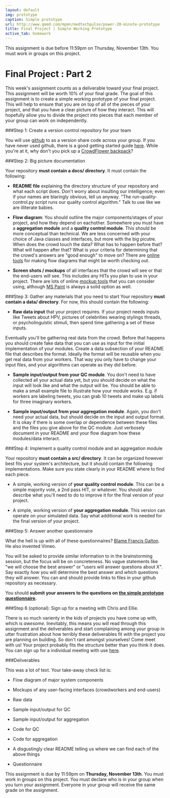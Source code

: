 ```yaml
---
layout: default
img: prototype
caption: Simple prototype
url: http://www.qmed.com/mpmn/medtechpulse/power-20-minute-prototype
title: Final Project | Simple Working Prototype
active_tab: homework
---
```



<div class="alert alert-info">
  This assignment is due before 11:59pm on Thursday, November 13th.  You must work in groups on this project.  </div>


Final Project<span class="text-muted"> : Part 2</span> 
=============================================================

This week's assignment counts as a deliverable toward your final project.  This assignment will be worth 10% of your final grade.  The goal of this assignment is to create a simple working prototype of your final project.  This will help to ensure that you are on top of all of the pieces of your project, and that you have a clear picture of how they interact.  This will hopefully allow you to divide the project into pieces that each member of your group can work on independently. 

###Step 1: Create a version control repository for your team

You will use [github](https://github.com/) to as a version share code across your group. If you have never used github, there is a good getting started guide [here](https://guides.github.com/activities/hello-world/).  While you're at it, why don't you pick up a [CrowdFlower backpack](https://education.github.com/pack)?

###Step 2: Big picture documentation

Your repository <b>must contain a docs/ directory</b>. It must contain the following: 

* <b>README file</b> explaining the directory structure of your repository and what each script does. Don't worry about insulting our intelligence; even if your names are blaringly obvious, tell us anyway. "The run-quality-control.py script runs our quality control algorithm." Talk to use like we are illiterate babies.

* <b>Flow diagram</b>: You should outline the major components/stages of your project, and how they depend on eachother. Somewhere you must have a <b>aggregation module</b> and a <b>quality control module</b>. This should be more conceptual than technical. We are less concerned with your choice of Java classes and interfaces, but more with the big picutre. When does the crowd touch the data? What has to happen before that? What will happen after that? What is your criteria for determining that the crowd's answers are "good enough" to move on? There are [online tools](http://www.gliffy.com/) for making flow diagrams that might be worth checking out.

* <b>Screen shots / mockups</b> of all interfaces that the crowd will see or that the end-users will see. This includes any HITs you plan to use in your project. There are lots of online [mockup tools](http://www.invisionapp.com/) that you can consider using, although [MS Paint](assets/img/mspaint_vista.jpg) is always a solid option as well.

###Step 3: Gather any materials that you need to start
Your repository <b>must contain a data/ directory</b>. For now, this should contain the following: 

* <b>Raw data input</b> that your project requires. If your project needs inputs like Tweets about HPV, pictures of celebrities wearing stylings threads, or psycholinguistic stimuli, then spend time gathering a set of these inputs. 

Eventually you'll be gathering real data from the crowd.  Before that happens you should create fake data that you can use as input for the initial implementation of your modules. Create a data subsection of your README file that describes the format. Ideally the format will be reusable when you get real data from your workers.  That way you only have to change your input files, and your algorithms can operate as they did before.

* <b>Sample input/output from your QC module</b>. You don't need to have collected all your actual data yet, but you should decide on what the input will look like and what the output will be. You should be able to make a small example file to illustrate how your module works. E.g. if workers are labeling tweets, you can grab 10 tweets and make up labels for three imaginary workers.

* <b>Sample input/output from your aggregation module</b>. Again, you don't need your actual data, but should decide on the input and output format. It is okay if there is some overlap or dependence between these files and the files you give above for the QC module. Just verbosely document in your README and your flow diagram how these modules/data interact. 

###Step 4: Implement a quality control module and an aggregation module

Your repository <b>must contain a src/ directory</b>. It can be organized however best fits your system's architecture, but it should contain the following implementations. Make sure you state clearly in your README where to find each piece. 

* A simple, working version of <b>your quality control module</b>.  This can be a simple majority vote, a 2nd pass HIT, or whatever.  You should also describe what you'll need to do to improve it for the final version of your project.

* A simple, working version of <b>your aggregation module</b>.  This version can operate on your simulated data.  Say what additional work is needed for the final version of your project. 


###Step 5: Answer another questionnaire 

What the hell is up with all of these questionnaires?  [Blame Francis Galton](http://en.wikipedia.org/wiki/Francis_Galton#The_questionnaire).  He also invented Vimeo.

You will be asked to provide similar information to in the brainstorming session, but the focus will be on concreteness. No vague statements like "we will choose the best answer" or "users will answer questions about X". Say exactly <i>how</i> you will determine the best answer and <i>which</i> questions they will answer. You can and should provide links to files in your github repository as necessary. 

You should <b>submit your answers to the questions on [the simple prototype questionnaire](https://docs.google.com/forms/d/1ac9KHIZjyvngeOqa-hQegaV2NXYojEuPKFvAHFr76c8/viewform?usp=send_form).</b>

###Step 6 (optional): Sign up for a meeting with Chris and Ellie. 

There is so much varienty in the kids of projects you have come up with, which is *awesome*. Inevitably, this means you will read through this assignment and the deliverables and start complaining among your group in utter frustration about how terribly these deliverables fit with the project you are planning on building. So don't rant amongst yourselves! Come meet with us! Your project probably fits the structure better than you think it does. You can sign up for a individual meeting with use [here]().

###Deliverables

This was a lot of text. Your take-away check list is: 

* Flow diagram of major system components

* Mockups of any user-facing interfaces (crowdworkers and end-users)

* Raw data

* Sample input/output for QC

* Sample input/output for aggregation

* Code for QC

* Code for aggregation 

* A disgustingly clear README telling us where we can find each of the above things

* Questionnaire

This assignment is due by 11:59pm on <b>Thursday, November 13th</b>.  You must work in groups on this project.  You must declare who is in your group when you turn your assignment.  Everyone in your group will receive the same grade on the assignment. 
